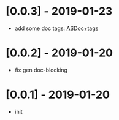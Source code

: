 # [0.0.3] - 2019-01-23
- add some doc tags: [ASDoc+tags](https://cwiki.apache.org/confluence/display/FLEX/ASDoc+tags)

# [0.0.2] - 2019-01-20
- fix gen doc-blocking

# [0.0.1] - 2019-01-20
- init